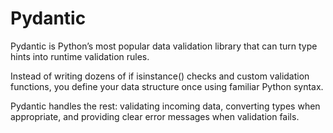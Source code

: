 # Pydantic

Pydantic is Python’s most popular data validation library that can turn type hints into runtime validation rules.

Instead of writing dozens of if isinstance() checks and custom validation functions, you define your data structure once using familiar Python syntax.

Pydantic handles the rest: validating incoming data, converting types when appropriate, and providing clear error messages when validation fails.
